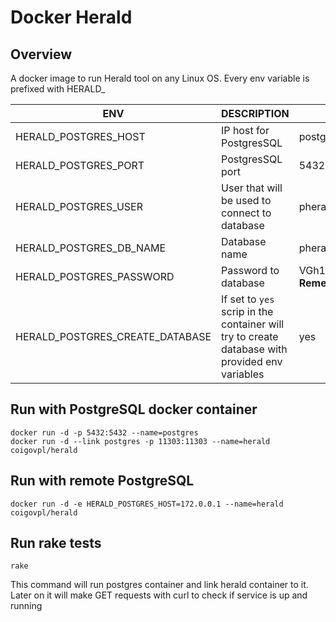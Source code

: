 # Docker Herald

## Overview 

A docker image to run Herald tool on any Linux OS. Every env variable is prefixed with HERALD_


| ENV                              | DESCRIPTION                                 |          Default value|
| ---------------------------------| --------------------------------------------|----------|
| HERALD\_POSTGRES_HOST                   | IP host for PostgresSQL  |postgres|
| HERALD\_POSTGRES_PORT            | PostgresSQL port  |5432|
| HERALD\_POSTGRES_USER            | User that will be used to connect to database |pherald|
| HERALD\_POSTGRES\_DB_NAME        | Database name|pherald|
| HERALD\_POSTGRES_PASSWORD        | Password to database |VGh1IEphbiAyMSAxNDo1NzowOSBDRVQgMjAxNgo **Remeber to change this !**|
| HERALD\_POSTGRES\_CREATE_DATABASE| If set to `yes` scrip in the container will try to create database with provided env variables|yes|


## Run with PostgreSQL docker container

```
docker run -d -p 5432:5432 --name=postgres
docker run -d --link postgres -p 11303:11303 --name=herald coigovpl/herald
```

## Run with remote PostgreSQL
 
 ```
 docker run -d -e HERALD_POSTGRES_HOST=172.0.0.1 --name=herald coigovpl/herald 
 ```
 

## Run rake tests

```
rake
```

This command will run postgres container and link herald container to it. Later on it will make GET requests with curl to check if service is up and running